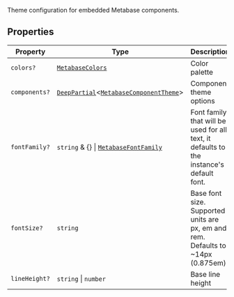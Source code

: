 Theme configuration for embedded Metabase components.

## Properties

| Property | Type | Description |
| ------ | ------ | ------ |
| <a id="colors"></a> `colors?` | [`MetabaseColors`](MetabaseColors.md) | Color palette |
| <a id="components"></a> `components?` | [`DeepPartial`](internal/DeepPartial.md)\<[`MetabaseComponentTheme`](MetabaseComponentTheme.md)\> | Component theme options |
| <a id="fontfamily"></a> `fontFamily?` | `string` & \{\} \| [`MetabaseFontFamily`](internal/MetabaseFontFamily.md) | Font family that will be used for all text, it defaults to the instance's default font. |
| <a id="fontsize"></a> `fontSize?` | `string` | Base font size. Supported units are px, em and rem. Defaults to ~14px (0.875em) |
| <a id="lineheight"></a> `lineHeight?` | `string` \| `number` | Base line height |
